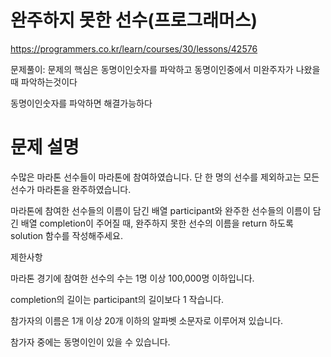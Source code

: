 # 완주하지 못한 선수(프로그래머스)

https://programmers.co.kr/learn/courses/30/lessons/42576

문제풀이: 문제의 핵심은 동명이인숫자를 파악하고 동명이인중에서 미완주자가 나왔을때 파악하는것이다

동명이인숫자를 파악하면 해결가능하다

# 문제 설명


수많은 마라톤 선수들이 마라톤에 참여하였습니다. 단 한 명의 선수를 제외하고는 모든 선수가 마라톤을 완주하였습니다.



마라톤에 참여한 선수들의 이름이 담긴 배열 participant와 완주한 선수들의 이름이 담긴 배열 completion이 주어질 때, 완주하지 못한 선수의 이름을 return 하도록 solution 함수를 작성해주세요.



제한사항


마라톤 경기에 참여한 선수의 수는 1명 이상 100,000명 이하입니다.


completion의 길이는 participant의 길이보다 1 작습니다.


참가자의 이름은 1개 이상 20개 이하의 알파벳 소문자로 이루어져 있습니다.


참가자 중에는 동명이인이 있을 수 있습니다.
